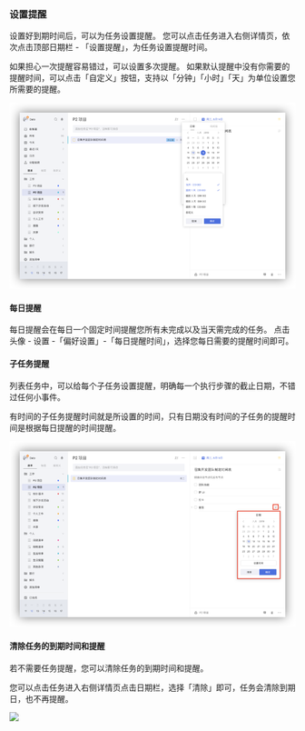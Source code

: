 ### 设置提醒

设置好到期时间后，可以为任务设置提醒。 您可以点击任务进入右侧详情页，依次点击顶部日期栏 - 「设置提醒」，为任务设置提醒时间。

如果担心一次提醒容易错过，可以设置多次提醒。 如果默认提醒中没有你需要的提醒时间，可以点击「自定义」按钮，支持以「分钟」「小时」「天」为单位设置您所需要的提醒。 

![](../images/web/1.3.4.png)

#### 每日提醒

每日提醒会在每日一个固定时间提醒您所有未完成以及当天需完成的任务。 点击头像 - 设置 -「偏好设置」-「每日提醒时间」，选择您每日需要的提醒时间即可。

#### 子任务提醒

列表任务中，可以给每个子任务设置提醒，明确每一个执行步骤的截止日期，不错过任何小事件。


有时间的子任务提醒时间就是所设置的时间，只有日期没有时间的子任务的提醒时间是根据每日提醒的时间提醒。

![](../images/web/1.3.11.png)


#### 清除任务的到期时间和提醒

若不需要任务提醒，您可以清除任务的到期时间和提醒。 

您可以点击任务进入右侧详情页点击日期栏，选择「清除」即可，任务会清除到期日，也不再提醒。

![](../../images/android/task/reminder.png)


